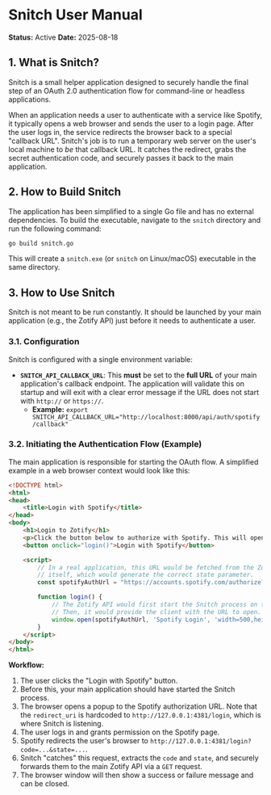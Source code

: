 # Snitch User Manual

**Status:** Active
**Date:** 2025-08-18

## 1. What is Snitch?

Snitch is a small helper application designed to securely handle the final step of an OAuth 2.0 authentication flow for command-line or headless applications.

When an application needs a user to authenticate with a service like Spotify, it typically opens a web browser and sends the user to a login page. After the user logs in, the service redirects the browser back to a special "callback URL". Snitch's job is to run a temporary web server on the user's local machine to *be* that callback URL. It catches the redirect, grabs the secret authentication code, and securely passes it back to the main application.

## 2. How to Build Snitch

The application has been simplified to a single Go file and has no external dependencies. To build the executable, navigate to the `snitch` directory and run the following command:
```bash
go build snitch.go
```
This will create a `snitch.exe` (or `snitch` on Linux/macOS) executable in the same directory.

## 3. How to Use Snitch

Snitch is not meant to be run constantly. It should be launched by your main application (e.g., the Zotify API) just before it needs to authenticate a user.

### 3.1. Configuration

Snitch is configured with a single environment variable:

-   **`SNITCH_API_CALLBACK_URL`**: This **must** be set to the **full URL** of your main application's callback endpoint. The application will validate this on startup and will exit with a clear error message if the URL does not start with `http://` or `https://`.
    -   **Example:** `export SNITCH_API_CALLBACK_URL="http://localhost:8000/api/auth/spotify/callback"`

### 3.2. Initiating the Authentication Flow (Example)

The main application is responsible for starting the OAuth flow. A simplified example in a web browser context would look like this:

```html
<!DOCTYPE html>
<html>
<head>
    <title>Login with Spotify</title>
</head>
<body>
    <h1>Login to Zotify</h1>
    <p>Click the button below to authorize with Spotify. This will open a new window.</p>
    <button onclick="login()">Login with Spotify</button>

    <script>
        // In a real application, this URL would be fetched from the Zotify API
        // itself, which would generate the correct state parameter.
        const spotifyAuthUrl = "https://accounts.spotify.com/authorize?client_id=YOUR_CLIENT_ID&response_type=code&redirect_uri=http://127.0.0.1:4381/login&scope=playlist-read-private&state=SOME_UNIQUE_STATE_STRING";

        function login() {
            // The Zotify API would first start the Snitch process on the server.
            // Then, it would provide the client with the URL to open.
            window.open(spotifyAuthUrl, 'Spotify Login', 'width=500,height=600');
        }
    </script>
</body>
</html>
```

**Workflow:**
1.  The user clicks the "Login with Spotify" button.
2.  Before this, your main application should have started the Snitch process.
3.  The browser opens a popup to the Spotify authorization URL. Note that the `redirect_uri` is hardcoded to `http://127.0.0.1:4381/login`, which is where Snitch is listening.
4.  The user logs in and grants permission on the Spotify page.
5.  Spotify redirects the user's browser to `http://127.0.0.1:4381/login?code=...&state=...`.
6.  Snitch "catches" this request, extracts the `code` and `state`, and securely forwards them to the main Zotify API via a `GET` request.
7.  The browser window will then show a success or failure message and can be closed.
